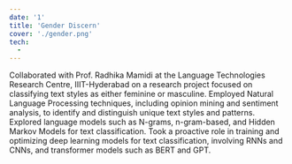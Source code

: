 ```yaml
---
date: '1'
title: 'Gender Discern'
cover: './gender.png'
tech:
  - 
---
```


Collaborated with Prof. Radhika Mamidi at the Language Technologies Research Centre, IIIT-Hyderabad on a research project focused on classifying text styles as either feminine or masculine. Employed Natural Language Processing techniques, including opinion mining and sentiment analysis, to identify and distinguish unique text styles and patterns. Explored language models such as N-grams, n-gram-based, and Hidden Markov Models for text classification. Took a proactive role in training and optimizing deep learning models for text classification, involving RNNs and CNNs, and transformer models such as BERT and GPT. 




